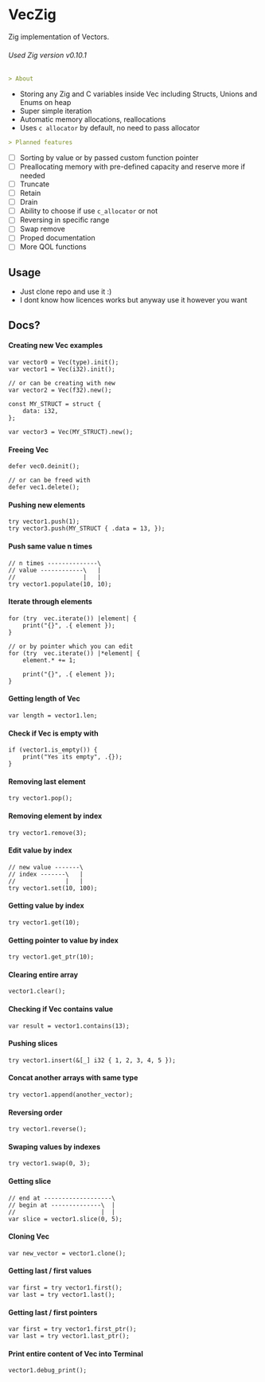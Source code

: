 # VecZig
Zig implementation of Vectors.
###### Used Zig version v0.10.1
```markdown
> About
```
 - Storing any Zig and C variables inside Vec including Structs, Unions and Enums on heap
 - Super simple iteration 
 - Automatic memory allocations, reallocations
 - Uses `c allocator` by default, no need to pass allocator
 ```markdown
> Planned features
```
- [ ] Sorting by value or by passed custom function pointer
- [ ] Preallocating memory with pre-defined capacity and reserve more if needed
- [ ] Truncate
- [ ] Retain
- [ ] Drain
- [ ] Ability to choose if use `c_allocator` or not
- [ ] Reversing in specific range
- [ ] Swap remove
- [ ] Proped documentation
- [ ] More QOL functions
## Usage
- Just clone repo and use it :)
- I dont know how licences works but anyway use it however you want
## Docs?

#### Creating new Vec examples

```zig
var vector0 = Vec(type).init();
var vector1 = Vec(i32).init();

// or can be creating with new
var vector2 = Vec(f32).new();

const MY_STRUCT = struct {
	data: i32,
};

var vector3 = Vec(MY_STRUCT).new();
```
#### Freeing Vec
```zig
defer vec0.deinit();

// or can be freed with
defer vec1.delete();
```
#### Pushing new elements
```zig
try vector1.push(1);
try vector3.push(MY_STRUCT { .data = 13, });
```
#### Push same value n times
```zig
// n times --------------\
// value ------------\   |
//                   |   |
try vector1.populate(10, 10);
```
#### Iterate through elements
```zig
for (try  vec.iterate()) |element| {
	print("{}", .{ element });
}

// or by pointer which you can edit
for (try  vec.iterate()) |*element| {
	element.* += 1;
	
	print("{}", .{ element });
}
```
#### Getting length of Vec
```zig
var length = vector1.len;
```
#### Check if Vec is empty with
```zig
if (vector1.is_empty()) {
	print("Yes its empty", .{});
}
```
#### Removing last element
```zig
try vector1.pop();
```
#### Removing element by index
```zig
try vector1.remove(3);
```
#### Edit value by index
```zig
// new value -------\
// index -------\   |
//              |   |
try vector1.set(10, 100);
```
#### Getting value by index
```zig
try vector1.get(10);
```
#### Getting pointer to value by index
```zig
try vector1.get_ptr(10);
```
#### Clearing entire array
```zig
vector1.clear();
```
#### Checking if Vec contains value
```zig
var result = vector1.contains(13);
```
#### Pushing slices
```zig
try vector1.insert(&[_] i32 { 1, 2, 3, 4, 5 });
```
#### Concat another arrays with same type
```zig
try vector1.append(another_vector);
```
#### Reversing order 
```zig
try vector1.reverse();
```
#### Swaping values by indexes
```zig
try vector1.swap(0, 3);
```
#### Getting slice
```zig
// end at -------------------\
// begin at --------------\  |
//                        |  |
var slice = vector1.slice(0, 5);
```
#### Cloning Vec
```zig
var new_vector = vector1.clone();
```
#### Getting last / first values
```zig
var first = try vector1.first();
var last = try vector1.last();
```
#### Getting last / first pointers
```zig
var first = try vector1.first_ptr();
var last = try vector1.last_ptr();
```
#### Print entire content of Vec into Terminal
```zig
vector1.debug_print();
```




